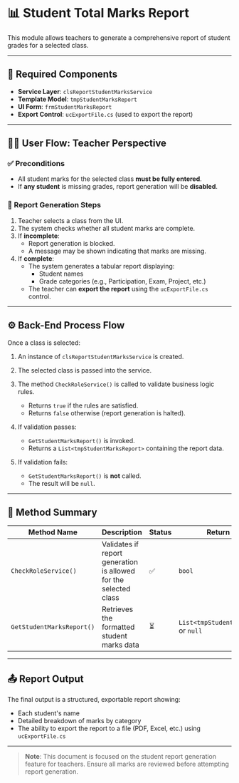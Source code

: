 ﻿# 📊 Student Total Marks Report

This module allows teachers to generate a comprehensive report of student grades for a selected class.

---

## 🧩 Required Components

- **Service Layer**: `clsReportStudentMarksService`  
- **Template Model**: `tmpStudentMarksReport`  
- **UI Form**: `frmStudentMarksReport`  
- **Export Control**: `ucExportFile.cs` (used to export the report)

---

## 👩‍🏫 User Flow: Teacher Perspective

### ✅ Preconditions

- All student marks for the selected class **must be fully entered**.
- If **any student** is missing grades, report generation will be **disabled**.

### 🚦 Report Generation Steps

1. Teacher selects a class from the UI.
2. The system checks whether all student marks are complete.
3. If **incomplete**:
   - Report generation is blocked.
   - A message may be shown indicating that marks are missing.
4. If **complete**:
   - The system generates a tabular report displaying:
     - Student names
     - Grade categories (e.g., Participation, Exam, Project, etc.)
   - The teacher can **export the report** using the `ucExportFile.cs` control.

---

## ⚙️ Back-End Process Flow

Once a class is selected:

1. An instance of `clsReportStudentMarksService` is created.
2. The selected class is passed into the service.
3. The method `CheckRoleService()` is called to validate business logic rules.

   - Returns `true` if the rules are satisfied.
   - Returns `false` otherwise (report generation is halted).

4. If validation passes:
   - `GetStudentMarksReport()` is invoked.
   - Returns a `List<tmpStudentMarksReport>` containing the report data.

5. If validation fails:
   - `GetStudentMarksReport()` is **not** called.
   - The result will be `null`.

---

## 🧪 Method Summary

| Method Name              | Description                                                         | Status  | Return Type                      |
|--------------------------|---------------------------------------------------------------------|---------|----------------------------------|
| `CheckRoleService()`     | Validates if report generation is allowed for the selected class    | ✅      | `bool`                           |
| `GetStudentMarksReport()`| Retrieves the formatted student marks data                          | ⏳      | `List<tmpStudentMarksReport>` or `null` |

---

## 📤 Report Output

The final output is a structured, exportable report showing:

- Each student's name  
- Detailed breakdown of marks by category  
- The ability to export the report to a file (PDF, Excel, etc.) using `ucExportFile.cs`

---

> **Note**: This document is focused on the student report generation feature for teachers. Ensure all marks are reviewed before attempting report generation.